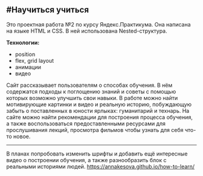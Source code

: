 #__Научиться учиться__
------
Это проектная работа №2 по курсу Яндекс.Практикума. Она написана  на языке HTML и CSS. В ней использована Nested-структура.

**Технологии:**
* position
* flex, grid layout
* анимации
* видео

Сайт рассказывает пользователям о способах обучения. В нём содержатся подходы к поглощению знаний и советы с помощью которых возможно улучшить свои навыки. В работе можно найти мотивирующие картинки и видео и реальную историю, побуждающую забыть о поставленных в юности ярлыках: гуманитарий и технарь.
На сайте можно найти рекомендации для построения процесса обучения, а также воспользоваться предоставленными ресурсами для прослушивания лекций, просмотра фильмов чтобы узнать для себя что-то новое.

------

В планах попробовать изменить шрифты и добавить ещё интересные видео о построении обучения, а также разнообразить блок с реальными историями людей.
https://annakesova.github.io/how-to-learn/
